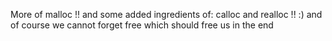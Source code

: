 More of malloc !! and some added ingredients of:
calloc and realloc !! :)
and of course we cannot forget free which should free us in the end
